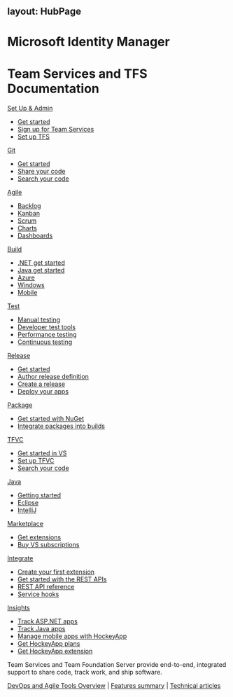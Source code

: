 
layout: HubPage
---
# Microsoft Identity Manager
<div class="hubpage">
    <div class="section">
        <div class="row">
            <div class="col-sm-12 col-md-12">
                <div class="header">
                    <h1>Team Services and TFS Documentation</h1>
                </div>
            </div>
        </div>
    </div>
    <div class="section">
        <div class="row">
            <div class="col-sm-12 col-md-4 item">
                <div class="title">
                    <a href="/docs/setup-admin/get-started">
                        <span class="icon"></span>
                        <span class="desc">Set Up & Admin</span>
                    </a>
                </div>
                <ul class="sub-title">
                    <li><a href="/docs/setup-admin/get-started">Get started</a></li>
                    <li><a href="/docs/setup-admin/team-services/sign-up-for-visual-studio-team-services">Sign up for Team Services</a></li>
                    <li><a href="/docs/setup-admin/install-tfs/get-started">Set up TFS</a></li>
                </ul>
            </div>
            <div class="col-sm-12 col-md-4 item">
                <div class="title">
                    <a href="/docs/git/overview">
                        <span class="icon"></span>
                        <span class="desc">Git</span>
                    </a>
                </div>
                <ul class="sub-title">
                    <li><a href="/docs/git/gitquickstart">Get started</a></li>
                    <li><a href="/docs/git/share-your-code-in-git-vs">Share your code</a></li>
                    <li><a href="/docs/search/overview">Search your code</a></li>
                </ul>
            </div>
            <div class="col-sm-12 col-md-4 item">
                <div class="title">
                    <a href="/docs/Work/overview">
                        <span class="icon"></span>
                        <span class="desc">Agile</span>
                    </a>
                </div>
                <ul class="sub-title">
                    <li><a href="/docs/Work/backlogs/create-your-backlog">Backlog</a></li>
                    <li><a href="/docs/Work/kanban/kanban-basics">Kanban</a></li>
                    <li><a href="/docs/Work/scrum/sprint-planning">Scrum</a></li>
                    <li><a href="/docs/Report/charts">Charts</a></li>
                    <li><a href="/docs/Report/dashboards">Dashboards</a></li>
                </ul>
            </div>
        </div>
        <div class="row">
            <div class="col-sm-12 col-md-4 item">
                <div class="title">
                    <a href="/docs/build/overview">
                        <span class="icon"></span>
                        <span class="desc">Build</span>
                    </a>
                </div>
                <ul class="sub-title">
                    <li><a href="/docs/build/get-started/dot-net">.NET get started</a></li>
                    <li><a href="/docs/build/get-started/java-maven">Java get started</a></li>
                    <li><a href="/docs/build/apps/aspnet/aspnet4-to-azure">Azure</a></li>
                    <li><a href="/docs/build/apps/windows/universal">Windows</a></li>
                    <li><a href="/docs/build/apps/mobile/xamarin">Mobile</a></li>
                </ul>
            </div>
            <div class="col-sm-12 col-md-4 item">
                <div class="title">
                    <a href="/docs/test/overview">
                        <span class="icon"></span>
                        <span class="desc">Test</span>
                    </a>
                </div>
                <ul class="sub-title">
                    <li><a href="/docs/test/manual-exploratory-testing/getting-started/getting-started-with-manual-testing">Manual testing</a></li>
                    <li><a href="/docs/test/developer-testing/getting-started/getting-started-with-developer-testing">Developer test tools</a></li>
                    <li><a href="/docs/test/performance-testing/getting-started/getting-started-with-performance-testing">Performance testing</a></li>
                    <li><a href="/docs/test/continuous-testing/getting-started/getting-started-with-continuous-testing">Continuous testing</a></li>
                </ul>
            </div>
            <div class="col-sm-12 col-md-4 item">
                <div class="title">
                    <a href="/docs/release/overview">
                        <span class="icon"></span>
                        <span class="desc">Release</span>
                    </a>
                </div>
                <ul class="sub-title">
                    <li><a href="/docs/release/getting-started/understand-rm">Get started</a></li>
                    <li><a href="/docs/release/author-release-definition/more-release-definition">Author release definition</a></li>
                    <li><a href="/docs/release/managing-releases/create-release">Create a release</a></li>
                    <li><a href="/docs/release/examples/examples-index">Deploy your apps</a></li>
                </ul>
            </div>
        </div>
        <div class="row">
            <div class="col-sm-12 col-md-4 item">
                <div class="title">
                    <a href="/docs/package/overview">
                        <span class="icon"></span>
                        <span class="desc">Package</span>
                    </a>
                </div>
                <ul class="sub-title">
                    <li><a href="/docs/package/get-started">Get started with NuGet</a></li>
                    <li><a href="/docs/package/get-started/build/overview">Integrate packages into builds</a></li>
                </ul>
            </div>
            <div class="col-sm-12 col-md-4 item">
                <div class="title">
                    <a href="/docs/tfvc/overview">
                        <span class="icon"></span>
                        <span class="desc">TFVC</span>
                    </a>
                </div>
                <ul class="sub-title">
                    <li><a href="/docs/tfvc/share-your-code-in-tfvc-vs">Get started in VS</a></li>
                    <li><a href="/docs/tfvc/set-up-team-foundation-version-control-your-dev-machine">Set up TFVC</a></li>
                    <li><a href="/docs/search/overview">Search your code</a></li>
                </ul>
            </div>
            <div class="col-sm-12 col-md-4 item">
                <div class="title">
                    <a href="http://java.visualstudio.com/">
                        <span class="icon"></span>
                        <span class="desc">Java</span>
                    </a>
                </div>
                <ul class="sub-title">
                    <li><a href="http://java.visualstudio.com/Docs/gettingstarted/intro">Getting started</a></li>
                    <li><a href="http://java.visualstudio.com/docs/tools/eclipse">Eclipse</a></li>
                    <li><a href="http://java.visualstudio.com/Docs/tools/intelliJ">IntelliJ</a></li>
                </ul>
            </div>
        </div>
        <div class="row">
            <div class="col-sm-12 col-md-4 item">
                <div class="title">
                    <a href="/docs/marketplace/overview">
                        <span class="icon"></span>
                        <span class="desc">Marketplace</span>
                    </a>
                </div>
                <ul class="sub-title">
                    <li><a href="/docs/marketplace/get-vsts-extensions">Get extensions</a></li>
                    <li><a href="/docs/marketplace/buy-vs-subscriptions">Buy VS subscriptions</a></li>
                </ul>
            </div>
            <div class="col-sm-12 col-md-4 item">
                <div class="title">
                    <a href="/integrate">
                        <span class="icon"></span>
                        <span class="desc">Integrate</span>
                    </a>
                </div>
                <ul class="sub-title">
                    <li><a href="/docs/integrate/extensions/overview">Create your first extension</a></li>
                    <li><a href="/docs/integrate/get-started/rest/basics">Get started with the REST APIs</a></li>
                    <li><a href="/docs/integrate/api/overview">REST API reference</a></li>
                    <li><a href="/docs/service-hooks/get-started">Service hooks</a></li>
                </ul>
            </div>
            <div class="col-sm-12 col-md-4 item">
                <div class="title">
                    <a href="https://azure.microsoft.com/documentation/services/application-insights">
                        <span class="icon"></span>
                        <span class="desc">Insights</span>
                    </a>
                </div>
                <ul class="sub-title">
                    <li><a href="/docs/insights/app-insights-asp-net">Track ASP.NET apps</a></li>
                    <li><a href="/docs/insights/app-insights-java">Track Java apps</a></li>
                    <li><a href="https://support.hockeyapp.net/kb/app-management-2/how-to-create-a-new-app">Manage mobile apps with HockeyApp</a></li>
                    <li><a href="/docs/marketplace/get-hockeyapp">Get HockeyApp plans</a></li>
                    <li><a href="https://marketplace.visualstudio.com/items?itemName=ms.hockeyapp">Get HockeyApp extension</a></li>
                </ul>
            </div>
        </div>
    </div>
    <div class="footer">
        <div class="section">
            <div class="row">
                <div class="col-sm-12 col-md-12">
                    <div class="desc">
                        <p>Team Services and Team Foundation Server provide end-to-end, integrated support to share code, track work, and ship software.</p><p><a href="/docs/vsts-tfs-overview">DevOps and Agile Tools Overview</a>  |  <a href="/docs/alm-devops-feature-index">Features summary</a>  |  <a href="https://www.visualstudio.com/articles/overview">Technical articles</a></p>
                    </div>
                </div>
            </div>
        </div>
    </div>
</div>
